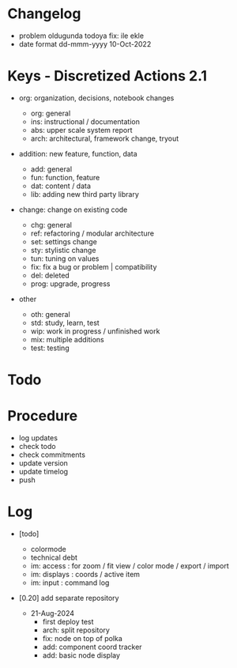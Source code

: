 # Changelog
- problem oldugunda todoya fix: ile ekle
- date format dd-mmm-yyyy 10-Oct-2022

# Keys - Discretized Actions 2.1
- org: organization, decisions, notebook changes
    - org: general
    - ins: instructional / documentation
    - abs: upper scale system report
    - arch: architectural, framework change, tryout

- addition: new feature, function, data
    - add: general
    - fun: function, feature
    - dat: content / data
    - lib: adding new third party library

- change: change on existing code
    - chg: general
    - ref: refactoring / modular architecture
    - set: settings change
    - sty: stylistic change
    - tun: tuning on values
    - fix: fix a bug or problem | compatibility
    - del: deleted
    - prog: upgrade, progress

- other
    - oth: general
    - std: study, learn, test
    - wip: work in progress / unfinished work
    - mix: multiple additions
    - test: testing

# Todo

# Procedure
- log updates
- check todo
- check commitments
- update version
- update timelog
- push

# Log 
- [todo]
    - colormode
    - technical debt
    - im: access    : for zoom / fit view / color mode / export / import
    - im: displays  : coords / active item
    - im: input     : command log


- [0.20] add separate repository
    - 21-Aug-2024
        - first deploy test
        - arch: split repository
        - fix: node on top of polka
        - add: component coord tracker
        - add: basic node display

